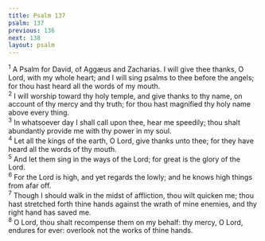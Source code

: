 ```yaml
---
title: Psalm 137
psalm: 137
previous: 136
next: 138
layout: psalm
---
```

<div class="psalm-verse"><sup class="verse-number">1</sup> A Psalm for David, of Aggæus and Zacharias. I will give thee thanks, O Lord, with my whole heart; and I will sing psalms to thee before the angels; for thou hast heard all the words of my mouth. </div><div class="psalm-verse"><sup class="verse-number">2</sup> I will worship toward thy holy temple, and give thanks to thy name, on account of thy mercy and thy truth; for thou hast magnified thy holy name above every thing. </div><div class="psalm-verse"><sup class="verse-number">3</sup> In whatsoever day I shall call upon thee, hear me speedily; thou shalt abundantly provide me with thy power in my soul. </div><div class="psalm-verse"><sup class="verse-number">4</sup> Let all the kings of the earth, O Lord, give thanks unto thee; for they have heard all the words of thy mouth. </div><div class="psalm-verse"><sup class="verse-number">5</sup> And let them sing in the ways of the Lord; for great is the glory of the Lord. </div><div class="psalm-verse"><sup class="verse-number">6</sup> For the Lord is high, and yet regards the lowly; and he knows high things from afar off. </div><div class="psalm-verse"><sup class="verse-number">7</sup> Though I should walk in the midst of affliction, thou wilt quicken me; thou hast stretched forth thine hands against the wrath of mine enemies, and thy right hand has saved me. </div><div class="psalm-verse"><sup class="verse-number">8</sup> O Lord, thou shalt recompense them on my behalf: thy mercy, O Lord, endures for ever: overlook not the works of thine hands. </div>